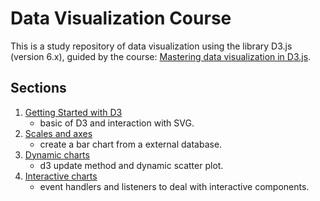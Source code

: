 # Data Visualization Course

This is a study repository of data visualization using the library D3.js (version 6.x), guided by the course: [Mastering data visualization in D3.js](https://www.udemy.com/course/masteringd3js/).

## Sections

1. [Getting Started with D3]((1)%20getting-started-with-d3)
    - basic of D3 and interaction with SVG.
2. [Scales and axes]((2)%20scales-and-axes)
    - create a bar chart from a external database.
3. [Dynamic charts]((3)%20dynamic-charts)
    - d3 update method and dynamic scatter plot. 
4. [Interactive charts]((4)%20interactive-charts)
    - event handlers and listeners to deal with interactive components.
